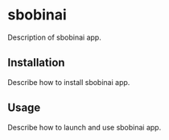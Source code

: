 # sbobinai

Description of sbobinai app.

## Installation
Describe how to install sbobinai app.

## Usage
Describe how to launch and use sbobinai app.
